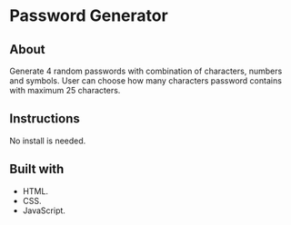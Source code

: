 # Password Generator

## About
Generate 4 random passwords with combination of characters, numbers and symbols.
User can choose how many characters password contains with maximum 25 characters.

## Instructions
No install is needed.

## Built with
- HTML.
- CSS.
- JavaScript.